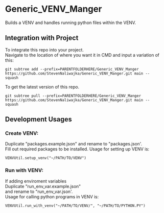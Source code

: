 # Generic_VENV_Manger
Builds a VENV and handles running python files within the VENV.

## Integration with Project
To integrate this repo into your project.  
Navigate to the location of where you want it in CMD and input a variation of this:
```angular2html
git subtree add --prefix=PARENTFOLDERHERE/Generic_VENV_Manger https://github.com/StevenNaliwajka/Generic_VENV_Manger.git main --squash
```
To get the latest version of this repo.
```angular2html
git subtree pull --prefix=PARENTFOLDERHERE/Generic_VENV_Manger https://github.com/StevenNaliwajka/Generic_VENV_Manger.git main --squash
```

## Development Usages
### Create VENV:
Duplicate "packages.example.json"
and rename to "packages.json'.  
Fill out required packages to be installed.
Usage for setting up VENV is:  
```angular2html
VENVUtil.setup_venv("~/PATH/TO/VENV")
```

### Run with VENV:
If adding enviroment variables  
Duplicate "run_env_var.example.json"  
and rename to "run_env_var.json'.  
Usage for calling python programs in VENV is:  
```
VENVUtil.run_with_venv("~/PATH/TO/VENV/", "~/PATH/TO/PYTHON.PY")
```